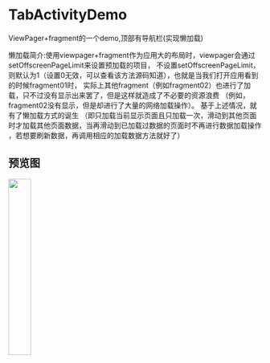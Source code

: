 # TabActivityDemo
ViewPager+fragment的一个demo,顶部有导航栏(实现懒加载)

懒加载简介:使用viewpager+fragment作为应用大的布局时，viewpager会通过setOffscreenPageLimit来设置预加载的项目，
不设置setOffscreenPageLimit，则默认为1（设置0无效，可以查看该方法源码知道），也就是当我们打开应用看到的时候fragment01时，
实际上其他fragment（例如fragment02）也进行了加载，只不过没有显示出来罢了，但是这样就造成了不必要的资源浪费
（例如，fragment02没有显示，但是却进行了大量的网络加载操作）。
基于上述情况，就有了懒加载方式的诞生
（即只加载当前显示页面且只加载一次，滑动到其他页面时才加载其他页面数据，当再滑动到已加载过数据的页面时不再进行数据加载操作
，若想要刷新数据，再调用相应的加载数据方法就好了）

## 预览图
<img src="https://github.com/wenwenwen888/TabActivityDemo/blob/master/preview/1.gif" width="30%" height="30%"></br>
